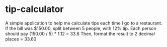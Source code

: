 # tip-calculator
A simple application to help me calculate tips each time I go to a restaurant.
If the bill was $150.00, split between 5 people, with 12% tip. Each person should pay (150.00 / 5) * 1.12 = 33.6 
Then, format the result to 2 decimal places = 33.60
